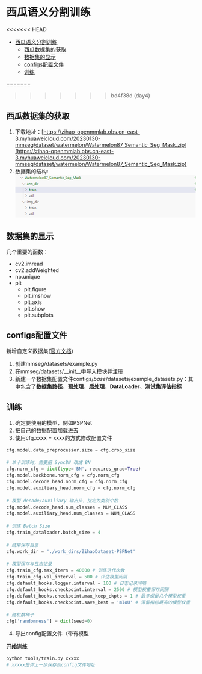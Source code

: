 # 西瓜语义分割训练
<<<<<<< HEAD
- [西瓜语义分割训练](#西瓜语义分割训练)
  - [西瓜数据集的获取](#西瓜数据集的获取)
  - [数据集的显示](#数据集的显示)
  - [configs配置文件](#configs配置文件)
  - [训练](#训练)

=======
>>>>>>> bd4f38d (day4)
## 西瓜数据集的获取
1. 下载地址：[https://zihao-openmmlab.obs.cn-east-3.myhuaweicloud.com/20230130-mmseg/dataset/watermelon/Watermelon87_Semantic_Seg_Mask.zip](https://zihao-openmmlab.obs.cn-east-3.myhuaweicloud.com/20230130-mmseg/dataset/watermelon/Watermelon87_Semantic_Seg_Mask.zip)
2. 数据集的结构:  
![dataset](../img/T4-1.png "dataset")

## 数据集的显示
几个重要的函数：
- cv2.imread
- cv2.addWeighted
- np.unique
- plt
    - plt.figure
    - plt.imshow
    - plt.axis
    - plt.show
    - plt.subplots

## configs配置文件
新增自定义数据集([官方文档](https://mmsegmentation.readthedocs.io/zh_CN/latest/advanced_guides/add_datasets.html))
1. 创建mmseg/datasets/example.py
2. 在mmseg/datasets/__init__中导入模块并注册
3. 新建一个数据集配置文件configs/_base_/datasets/example_datasets.py：其中包含了**数据集路径**、**预处理**、**后处理**、**DataLoader**、**测试集评估指标**

## 训练
1. 确定要使用的模型，例如PSPNet
2. 把自己的数据配置加载进去
3. 使用cfg.xxxx = xxxx的方式修改配置文件
```python
cfg.model.data_preprocessor.size = cfg.crop_size

# 单卡训练时，需要把 SyncBN 改成 BN
cfg.norm_cfg = dict(type='BN', requires_grad=True)
cfg.model.backbone.norm_cfg = cfg.norm_cfg
cfg.model.decode_head.norm_cfg = cfg.norm_cfg
cfg.model.auxiliary_head.norm_cfg = cfg.norm_cfg

# 模型 decode/auxiliary 输出头，指定为类别个数
cfg.model.decode_head.num_classes = NUM_CLASS
cfg.model.auxiliary_head.num_classes = NUM_CLASS

# 训练 Batch Size
cfg.train_dataloader.batch_size = 4

# 结果保存目录
cfg.work_dir = './work_dirs/ZihaoDataset-PSPNet'

# 模型保存与日志记录
cfg.train_cfg.max_iters = 40000 # 训练迭代次数
cfg.train_cfg.val_interval = 500 # 评估模型间隔
cfg.default_hooks.logger.interval = 100 # 日志记录间隔
cfg.default_hooks.checkpoint.interval = 2500 # 模型权重保存间隔
cfg.default_hooks.checkpoint.max_keep_ckpts = 1 # 最多保留几个模型权重
cfg.default_hooks.checkpoint.save_best = 'mIoU' # 保留指标最高的模型权重

# 随机数种子
cfg['randomness'] = dict(seed=0)
```
4. 导出config配置文件（带有模型

**开始训练**
```sh
python tools/train.py xxxxx
# xxxxx是你上一步保存到config文件地址
```